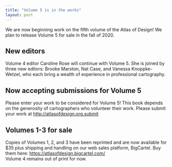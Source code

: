 ```yaml
---
title: "Volume 5 is in the works"
layout: post
---
```


We are now beginning work on the fifth volume of the Atlas of Design! We plan to release Volume 5 for sale in the fall of 2020. 

## New editors 
Volume 4 editor Caroline Rose will continue with Volume 5. She is joined by three new editors: Brooke Marston, Nat Case, and Vanessa Knoppke-Wetzel, who each bring a wealth of experience in professional cartography.  


## Now accepting submissions for Volume 5 
Please enter your work to be considered for Volume 5! This book depends on the generosity of cartographers who volunteer their work. Please submit your work at http://atlasofdesign.org.submit 


## Volumes 1-3 for sale 
Copies of Volumes 1, 2, and 3 have been reprinted and are now available for $35 plus shipping and handling on our web sales platform, BigCartel. Buy them here: https://atlasofdesign.bigcartel.com/  
Volume 4 remains out of print for now. 
